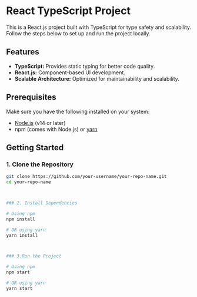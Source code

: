# React TypeScript Project

This is a React.js project built with TypeScript for type safety and scalability. Follow the steps below to set up and run the project locally.

## Features

- **TypeScript:** Provides static typing for better code quality.
- **React.js:** Component-based UI development.
- **Scalable Architecture:** Optimized for maintainability and scalability.

## Prerequisites

Make sure you have the following installed on your system:

- [Node.js](https://nodejs.org/) (v14 or later)
- npm (comes with Node.js) or [yarn](https://yarnpkg.com/)

## Getting Started

### 1. Clone the Repository

```bash
git clone https://github.com/your-username/your-repo-name.git
cd your-repo-name



### 2. Install Dependencies

# Using npm
npm install

# OR using yarn
yarn install



### 3.Run the Project

# Using npm
npm start

# OR using yarn
yarn start
